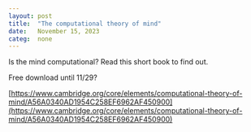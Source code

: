 ```yaml
---
layout: post
title:  "The computational theory of mind"
date:   November 15, 2023
categ:  none
---
```




Is the mind computational? Read this short book to find out. 

Free download until 11/29? 



[https://www.cambridge.org/core/elements/computational-theory-of-mind/A56A0340AD1954C258EF6962AF450900](https://www.cambridge.org/core/elements/computational-theory-of-mind/A56A0340AD1954C258EF6962AF450900)



 

